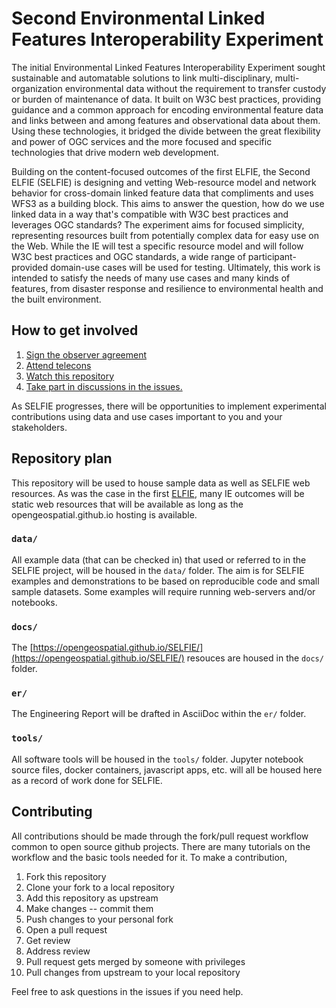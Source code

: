 # Second Environmental Linked Features Interoperability Experiment

The initial Environmental Linked Features Interoperability Experiment sought sustainable and automatable solutions to link multi-disciplinary, multi-organization environmental data without the requirement to transfer custody or burden of maintenance of data. It built on W3C best practices, providing guidance and a common approach for encoding environmental feature data and links between and among features and observational data about them. Using these technologies, it bridged the divide between the great flexibility and power of OGC services and the more focused and specific technologies that drive modern web development. 

Building on the content-focused outcomes of the first ELFIE, the Second ELFIE (SELFIE) is designing and vetting Web-resource model and network behavior for cross-domain linked feature data that compliments and uses WFS3 as a building block. This aims to answer the question, how do we use linked data in a way that's compatible with W3C best practices and leverages OGC standards? The experiment aims for focused simplicity, representing resources built from potentially complex data for easy use on the Web. While the IE will test a specific resource model and will follow W3C best practices and OGC standards, a wide range of participant-provided domain-use cases will be used for testing. Ultimately, this work is intended to satisfy the needs of many use cases and many kinds of features, from disaster response and resilience to environmental health and the built environment.

## How to get involved

1. [Sign the observer agreement](https://portal.opengeospatial.org/files/?artifact_id=82492)  
1. [Attend telecons](https://calendar.google.com/event?action=TEMPLATE&tmeid=XzhsMmplZDlwNmQxNDRiOWo3NTBqMmI5azY0cWo2YmEyOGNyMzJiYTE4b3MzNGRpNThjcmo4ZDFoOGNfMjAxOTA1MjFUMjAwMDAwWiBkYmxvZGdldHRAdXNncy5nb3Y&tmsrc=dblodgett%40usgs.gov&scp=ALL) 
1. [Watch this repository](https://help.github.com/en/articles/watching-and-unwatching-repositories) 
1. [Take part in discussions in the issues.](https://github.com/opengeospatial/SELFIE/issues) 

As SELFIE progresses, there will be opportunities to implement experimental contributions using data and use cases important to you and your stakeholders.

## Repository plan

This repository will be used to house sample data as well as SELFIE web resources. As was the case in the first [ELFIE](https://opengeospatial.github.io/ELFIE/), many IE outcomes will be static web resources that will be available as long as the opengeospatial.github.io hosting is available.

### `data/`
All example data (that can be checked in) that used or referred to in the SELFIE project, will be housed in the `data/` folder. The aim is for SELFIE examples and demonstrations to be based on reproducible code and small sample datasets. Some examples will require running web-servers and/or notebooks.

### `docs/`
The [https://opengeospatial.github.io/SELFIE/](https://opengeospatial.github.io/SELFIE/) resouces are housed in the `docs/` folder.

### `er/`
The Engineering Report will be drafted in AsciiDoc within the `er/` folder.

### `tools/`
All software tools will be housed in the `tools/` folder. Jupyter notebook source files, docker containers, javascript apps, etc. will all be housed here as a record of work done for SELFIE.

## Contributing

All contributions should be made through the fork/pull request workflow common to open source github projects. There are many tutorials on the workflow and the basic tools needed for it. To make a contribution, 

1. Fork this repository
1. Clone your fork to a local repository
1. Add this repository as upstream
1. Make changes -- commit them
1. Push changes to your personal fork
1. Open a pull request
1. Get review
1. Address review
1. Pull request gets merged by someone with privileges
1. Pull changes from upstream to your local repository

Feel free to ask questions in the issues if you need help.

